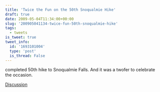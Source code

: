 ```yaml
---
title: 'Twice the Fun on the 50th Snoqualmie Hike'
draft: true
date: 2009-05-04T11:34:00+00:00
slug: '200905041134-twice-fun-50th-snoqualmie-hike'
tags:
  - tweets
is_tweet: true
tweet_info:
  id: '1693101004'
  type: 'post'
  is_thread: False
---
```




completed 50th hike to Snoqualmie Falls. And it was a twofer to celebrate the occasion.

[Discussion](https://x.com/sytelus/status/1693101004)
